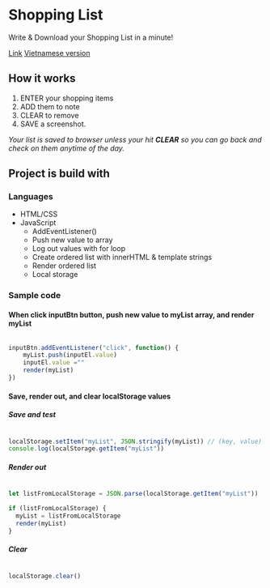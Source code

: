 # Shopping List

Write & Download your Shopping List in a minute!

[Link](https://baonguyenpham.github.io/shopping-list/)
[Vietnamese version](https://baonguyenpham.github.io/di-cho/)

## How it works

1. ENTER your shopping items
2. ADD them to note
4. CLEAR to remove  
5. SAVE a screenshot.

*Your list is saved to browser unless your hit **CLEAR** so you can go back and check on them anytime of the day.*

## Project is build with 

### Languages

- HTML/CSS
- JavaScript
  - AddEventListener()
  - Push new value to array
  - Log out values with for loop
  - Create ordered list with innerHTML & template strings
  - Render ordered list
  - Local storage

### Sample code

#### When click **inputBtn** button, **push** new value to **myList** array, and **render** myList

```JavaScript

inputBtn.addEventListener("click", function() {
    myList.push(inputEl.value)
    inputEl.value =""
    render(myList)
})

```

#### Save, render out, and clear localStorage values

##### Save and test

```JavaScript

localStorage.setItem("myList", JSON.stringify(myList)) // (key, value)
console.log(localStorage.getItem("myList"))

```

##### Render out

```JavaScript

let listFromLocalStorage = JSON.parse(localStorage.getItem("myList"))

if (listFromLocalStorage) {
  myList = listFromLocalStorage
  render(myList)
}

```

##### Clear 

```JavaScript

localStorage.clear()

```


